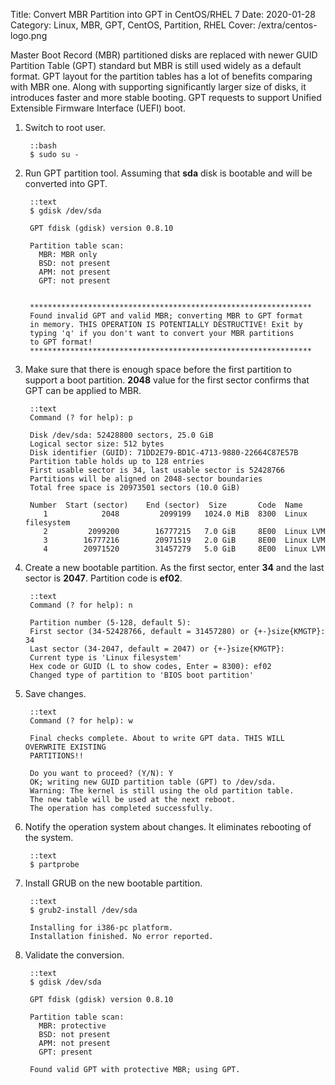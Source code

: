 Title: Convert MBR Partition into GPT in CentOS/RHEL 7
Date: 2020-01-28
Category: Linux, MBR, GPT, CentOS, Partition, RHEL
Cover: /extra/centos-logo.png

Master Boot Record (MBR) partitioned disks are replaced with newer GUID Partition Table (GPT) standard but MBR is still used widely as a default format. GPT layout for the partition tables has a lot of benefits comparing with MBR one. Along with supporting significantly larger size of disks, it introduces faster and more stable booting. GPT requests to support Unified Extensible Firmware Interface (UEFI) boot.

1. Switch to root user.

        ::bash
        $ sudo su - 

2. Run GPT partition tool. Assuming that **sda** disk is bootable and will be converted into GPT.

        ::text
        $ gdisk /dev/sda
    
        GPT fdisk (gdisk) version 0.8.10

        Partition table scan:
          MBR: MBR only
          BSD: not present
          APM: not present
          GPT: not present


        ***************************************************************
        Found invalid GPT and valid MBR; converting MBR to GPT format
        in memory. THIS OPERATION IS POTENTIALLY DESTRUCTIVE! Exit by
        typing 'q' if you don't want to convert your MBR partitions
        to GPT format!
        ***************************************************************

3. Make sure that there is enough space before the first partition to support a boot partition. **2048** value for the first sector confirms that GPT can be applied to MBR.

        ::text
        Command (? for help): p
    
        Disk /dev/sda: 52428800 sectors, 25.0 GiB
        Logical sector size: 512 bytes
        Disk identifier (GUID): 71DD2E79-BD1C-4713-9880-22664C87E57B
        Partition table holds up to 128 entries
        First usable sector is 34, last usable sector is 52428766
        Partitions will be aligned on 2048-sector boundaries
        Total free space is 20973501 sectors (10.0 GiB)

        Number  Start (sector)    End (sector)  Size       Code  Name
           1            2048         2099199   1024.0 MiB  8300  Linux filesystem
           2         2099200        16777215   7.0 GiB     8E00  Linux LVM
           3        16777216        20971519   2.0 GiB     8E00  Linux LVM
           4        20971520        31457279   5.0 GiB     8E00  Linux LVM

4. Create a new bootable partition. As the first sector, enter **34** and the last sector is **2047**. Partition code is **ef02**.

        ::text
        Command (? for help): n

        Partition number (5-128, default 5): 
        First sector (34-52428766, default = 31457280) or {+-}size{KMGTP}: 34
        Last sector (34-2047, default = 2047) or {+-}size{KMGTP}: 
        Current type is 'Linux filesystem'
        Hex code or GUID (L to show codes, Enter = 8300): ef02
        Changed type of partition to 'BIOS boot partition'

5. Save changes.
    
        ::text
        Command (? for help): w

        Final checks complete. About to write GPT data. THIS WILL OVERWRITE EXISTING
        PARTITIONS!!

        Do you want to proceed? (Y/N): Y
        OK; writing new GUID partition table (GPT) to /dev/sda.
        Warning: The kernel is still using the old partition table.
        The new table will be used at the next reboot.
        The operation has completed successfully.

6. Notify the operation system about changes. It eliminates rebooting of the system.

        ::text
        $ partprobe

7. Install GRUB on the new bootable partition.

        ::text
        $ grub2-install /dev/sda

        Installing for i386-pc platform.
        Installation finished. No error reported.

8. Validate the conversion.

        ::text
        $ gdisk /dev/sda

        GPT fdisk (gdisk) version 0.8.10

        Partition table scan:
          MBR: protective
          BSD: not present
          APM: not present
          GPT: present

        Found valid GPT with protective MBR; using GPT.

